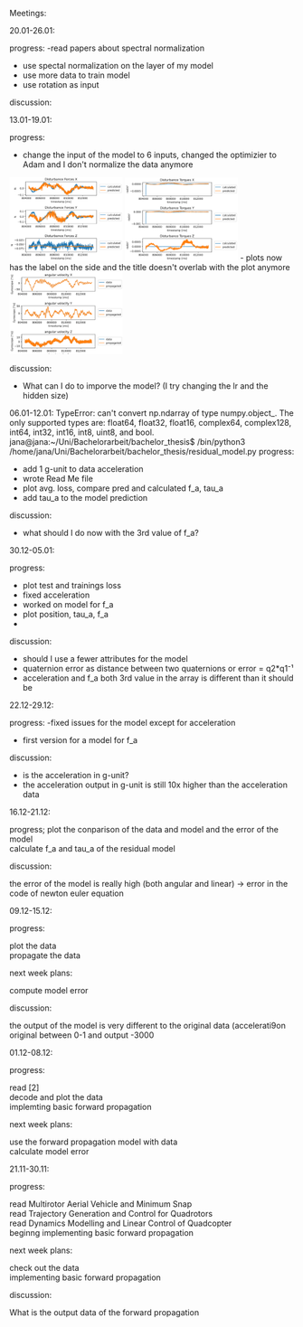 Meetings:

20.01-26.01:

progress:
-read papers about spectral normalization
- use spectal normalization on the layer of my model
- use more data to train model
- use rotation as input

discussion:


13.01-19.01:

progress:
- change the input of the model to 6 inputs, changed the optimizier to Adam and I don't normalize the data anymore

<img src = 'pdf/f_a.png' width = '200'>
<img src = 'pdf/tau_a.png' width = '200'>
- plots now has the label on the side and the title doesn't overlab with the plot anymore

<img src = 'pdf/Angular Velocity Jana 00.png'  width="200">

discussion:
- What can I do to imporve the model? (I try changing the lr and the hidden size)


06.01-12.01:
TypeError: can't convert np.ndarray of type numpy.object_. The only supported types are: float64, float32, float16, complex64, complex128, int64, int32, int16, int8, uint8, and bool.
jana@jana:~/Uni/Bachelorarbeit/bachelor_thesis$ /bin/python3 /home/jana/Uni/Bachelorarbeit/bachelor_thesis/residual_model.py
progress:
- add 1 g-unit to data acceleration
- wrote Read Me file
- plot avg. loss, compare pred and calculated f_a, tau_a
- add tau_a to the model prediction


discussion:
- what should I do now with the 3rd value of f_a?

30.12-05.01:

progress:
- plot test and trainings loss <br  />
- fixed acceleration <br  />
- worked on model for f_a  <br  />
- plot position, tau_a, f_a <br  />
- 

discussion:
- should I use a fewer attributes for the model <br  />
- quaternion error as distance between two quaternions or error = q2*q1⁻¹  <br  />
- acceleration and f_a both 3rd value in the array is different than it should be  <br  />



22.12-29.12:

progress:
-fixed issues for the model except for acceleration<br  />
- first version for a model for f_a

discussion:
- is the acceleration in g-unit? <br  />
- the acceleration output in g-unit is still 10x higher than the acceleration data <br  />



16.12-21.12:

progress;
plot the conparison of the data and model and the error of the model <br  />
calculate f_a and tau_a of the residual model

discussion:

the error of the model is really high (both angular and linear) -> error in the code of newton euler equation <br  />


09.12-15.12:

progress:

plot the data <br /> 
propagate the data <br /> 

next week plans:

compute model error<br /> 

discussion:

the output of the model is very different to the original data (accelerati9on original between 0-1 and output -3000 <br /> 


01.12-08.12: 


progress:

read [2] <br /> 
decode and plot the data <br /> 
implemting basic forward propagation <br /> 


next week plans:

use the forward propagation model with data <br /> 
calculate model error <br /> 


21.11-30.11:
 

progress:

read Multirotor Aerial Vehicle and Minimum Snap  <br /> 
read Trajectory Generation and Control for Quadrotors  <br /> 
read Dynamics Modelling and Linear Control of Quadcopter <br />
beginng implementing basic forward propagation <br /> 


next week plans:

check out the data <br /> 
implementing basic forward propagation <br /> 

discussion:

What is the output data of the forward propagation <br />
